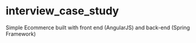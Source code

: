 # interview_case_study
Simple Ecommerce built with front end (AngularJS) and back-end (Spring Framework)
 
